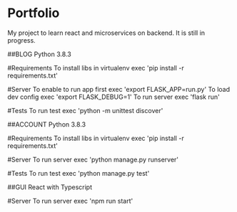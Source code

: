 # Portfolio

My project to learn react and microservices on backend. It is still in progress.


##BLOG
Python 3.8.3

#Requirements
To install libs in virtualenv exec 'pip install -r requirements.txt'

#Server
To enable to run app first exec 'export FLASK_APP=run.py'
To load dev config exec 'export FLASK_DEBUG=1'
To run server exec 'flask run'

#Tests
To run test exec 'python -m unittest discover'


##ACCOUNT
Python 3.8.3

#Requirements
To install libs in virtualenv exec 'pip install -r requirements.txt'

#Server
To run server exec 'python manage.py runserver'

#Tests
To run test exec 'python manage.py test'


##GUI
React with Typescript

#Server
To run server exec 'npm run start'